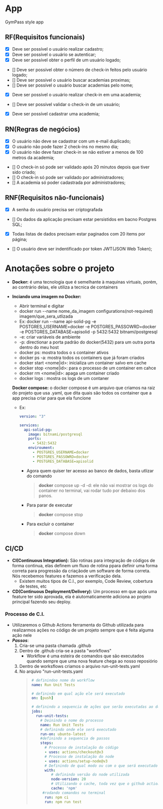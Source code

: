 # App

GymPass style app

## RF(Requisitos funcionais)

- [x] Deve ser possível o usuário realizar cadastro;
- [x] Deve ser possível o usuário se autenticar;
- [x] Deve ser possível obter o perfil de um usuário logado;
- [] Deve ser possível obter o número de check-in feitos pelo usuário logado;
- [] Deve ser possível o usuário buscar academias proximas;
- [] Deve ser possível o usuário buscar academias pelo nome;
- [x] Deve ser possível o usuário realizar check-in em uma academia;
- [] Deve ser possível validar o check-in de um usuário;
- [x] Deve ser possível cadastrar uma academia;

## RN(Regras de negócios)

- [x] O usuário não deve se cadastrar com um e-mail duplicado;
- [x] O usuário não pode fazer 2 check-ins no mesmo dia;
- [x] O usuário não deve fazer check-in se não estiver a menos de 100 metros da academia;
- [] O check-in só pode ser validado após 20 minutos depois que tiver sido criado;
- [] O check-in só pode ser validado por administradores;
- [] A academia só poder cadastrada por administradores;

## RNF(Requisitos não-funcionais)

- [x] A senha do usuário precisa ser criptografada
- [] Os dados da aplicação precisam estar persistidos em bacno Postgres SQL;
- [x] Todas listas de dados precisam estar paginados com 20 items por página;
- [] O usuário deve ser indentificado por token JWT(JSON Web Token);

# Anotações sobre o projeto

- **Docker:** é uma tecnologia que é semelhante à maquinas virtuais, porém, ao contrário delas, ele utiliza a tecnica de containers

- **Inciando uma imagem no Docker:**

  - Abrir terminal e digitar
  - docker run --name nome_da_imagem configurations(not-required) imagem/que_sera_utlizada
  - Ex: docker run --name api-solid-pg -e POSTGRES_USERNAME=docker -e POSTGRES_PASSOWRD=docker -e POSTGRES_DATABASE=apisolid -p 5432:5432 bitnami/postgresql
  - -e: criar variáveis de ambiente
  - -p: directionar a porta padrão do docker(5432) para um outra porta dentro do meu host
  - docker ps: mostra todos o s container ativos
  - docker ps -a: mostra todos os containers que já foram criados
  - docker start <nome|id>: inicializa um container salvo em cache
  - docker stop <nome|id>: para o processo de um container em cahce
  - docker rm <nome|id>: apaga um container criado
  - docker logs <nome>: mostra os logs de um contaner

  **Docker compose:** o docker compose é um arquivo que criamos na raiz do projeto que usa .yaml, que dita quais são todos os container que a app precisa criar para que ela funcione

  - Ex:

    ```yaml
    version: "3"

    services:
      api-solid-pg:
        image: bitnami/postgresql
        ports:
          - 5432:5432
        enviroument:
          - POSTGRES_USERNAME=docker
          - POSTGRES_PASSOWRD=docker
          - POSTGRES_DATABASE=apisolid
    ```

    - Agora quem quiser ter acesso ao banco de dados, basta utlizar do comando
      > **docker** compose up -d
      > -d: ele não vai mostrar os logs do container no terminal, vai rodar tudo por debaixo dos panos.
    - Para parar de executar
      > **docker** compose stop
    - Para excluir o container
      > **docker** compose down

## CI/CD

- **CI(Continuous Integration):** São rotinas para integração de códigos de forma continua, elas definem um fluxo de rotina ppara definir uma forma correta para progressão da criaçãode um software de forma correta. Nós recebemos features e fazemos a verificação dela.
  - Existem muitos tipos de C.I., por exemplo, Code Review, cobertura de testes, etc
- **CD(Continuous Deployment/Delivery):** Um processo em que após uma feature ter sido aprovada, ela é aiutomaticamente adiciona ao projeto principal fazendo seu deploy.

### Processo de C.I.

- Utilizaremos o Github Actions ferramenta do Github utilizada para realizarmos ações no código de um projeto sempre que é feita alguma ação nele
- **_Passos_**:
  1. Cria-se uma pasta chamada .github
  2. Dentro de .github cria-se a pasta "workflows"
     - Workflow é uma esteira de comandos que são executados quando sempre que uma nova feature chega ao nosso reposiório
  3. Dentro de worksflows criamos o arquivo run-unit-tests.yaml
  4. No arquivo "run-unit-tests.yaml
     > ```yaml
     > # definindoo nome do workflow
     > name: Run Unit Tests
     >
     > # definindo em qual ação ele será executado
     > on: [push]
     >
     > # definindo a sequencia de ações que serão executadas ao desenvolvedor fizer o push no repositório
     > jobs:
     >   run-unit-tests:
     >     # Deinindo o nome do processo
     >     name: Run Unit Tests
     >     # definindo onde ele será executado
     >     run-on: ubunto-latest
     >     #definindo a sequencia de passos
     >     steps:
     >       # Processo de instalação do código
     >       - uses: actions/checkout@v3
     >       # Processo de instalação do node
     >       - uses: actions/setup-node@v3
     >       # Definindo de qual modo ou com o que será executado
     >       with:
     >          # definindo versão do node utilizada
     >          node-version: 20
     >          # Utilizando o cache, toda vez que o github actions realiza o workflow, ele cria um cache dele e na proxima vez em que ele for utilizado, se não houver atualização nas dependencias ele não rodará a instalação das dependencias do node
     >          cache: 'npm'
     >      #rodando comandos no terminal
     >       run: npm ci
     >       run: npm run test
     > ```
